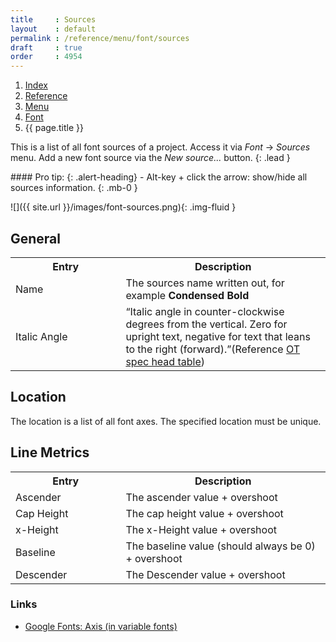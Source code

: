 ```yaml
---
title     : Sources
layout    : default
permalink : /reference/menu/font/sources
draft     : true
order     : 4954
---
```


<nav aria-label="breadcrumb">
  <ol class="breadcrumb small">
    <li class="breadcrumb-item"><a href="{{ site.url }}">Index</a></li>
    <li class="breadcrumb-item"><a href="{{ site.url }}/reference">Reference</a></li>
    <li class="breadcrumb-item"><a href="{{ site.url }}/reference/menu">Menu</a></li>
    <li class="breadcrumb-item"><a href="{{ site.url }}/reference/menu/font">Font</a></li>
    <li class="breadcrumb-item active" aria-current="page">{{ page.title }}</li>
  </ol>
</nav>

This is a list of all font sources of a project. Access it via *Font* -> *Sources* menu. Add a new font source via the *New source...* button. 
{: .lead }

<div class="alert alert-primary mt-3" role="alert" markdown='1'>
#### Pro tip: 
{: .alert-heading}
- Alt-key + click the arrow: show/hide all sources information.
{: .mb-0 }
</div>

![]({{ site.url }}/images/font-sources.png){: .img-fluid }

General
-------

<table class='table table-hover'>
<tr>
<th width='35%'>Entry</th>
<th width='65%'>Description</th>
</tr>
<tr>
<td>Name</td>
<td>The sources name written out, for example <b>Condensed Bold</b></td>
</tr>
<tr>
<td>Italic Angle</td>
<td>“Italic angle in counter-clockwise degrees from the vertical. Zero for upright text, negative for text that leans to the right (forward).”(Reference <a href='https://learn.microsoft.com/en-us/typography/opentype/spec/post#header' target="_blank">OT spec head table</a>)</td>
</tr>
</table>

Location
-------
The location is a list of all font axes. The specified location must be unique.

Line Metrics
-------

<table class='table table-hover'>
<tr>
<th width='35%'>Entry</th>
<th width='65%'>Description</th>
</tr>
<tr>
<td>Ascender</td>
<td>The ascender value + overshoot</td>
</tr>
<tr>
<td>Cap Height</td>
<td>The cap height value + overshoot</td>
</tr>
<tr>
<td>x-Height</td>
<td>The x-Height value + overshoot</td>
</tr>
<tr>
<td>Baseline</td>
<td>The baseline value (should always be 0) + overshoot</td>
</tr>
<tr>
<td>Descender</td>
<td>The Descender value + overshoot</td>
</tr>
</table>


### Links

- [Google Fonts: Axis (in variable fonts)](https://fonts.google.com/knowledge/glossary/axis_in_variable_fonts)
